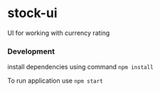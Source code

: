 # stock-ui
UI for working with currency rating

### Development

install dependencies using command `npm install`

To run application use `npm start` 